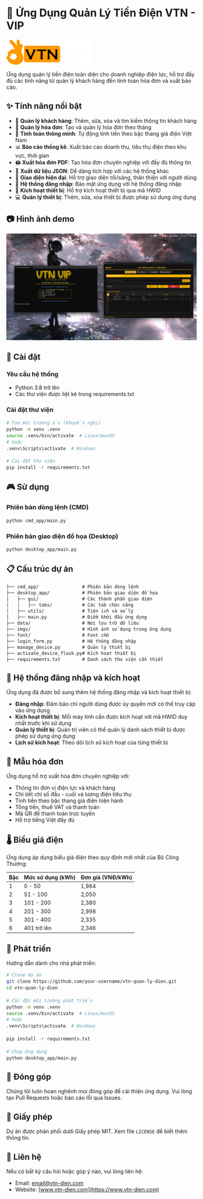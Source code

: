 # 🔌 Ứng Dụng Quản Lý Tiền Điện VTN - VIP

![Banner](https://raw.githubusercontent.com/Vanhxyz2810/VTN_VIP/refs/heads/master/imgs/vtn_vip.png)

Ứng dụng quản lý tiền điện toàn diện cho doanh nghiệp điện lực, hỗ trợ đầy đủ các tính năng từ quản lý khách hàng đến tính toán hóa đơn và xuất báo cáo.

## ✨ Tính năng nổi bật

- 👥 **Quản lý khách hàng**: Thêm, sửa, xóa và tìm kiếm thông tin khách hàng
- 📝 **Quản lý hóa đơn**: Tạo và quản lý hóa đơn theo tháng
- 🧮 **Tính toán thông minh**: Tự động tính tiền theo bậc thang giá điện Việt Nam
- 📊 **Báo cáo thống kê**: Xuất báo cáo doanh thu, tiêu thụ điện theo khu vực, thời gian
- 🖨️ **Xuất hóa đơn PDF**: Tạo hóa đơn chuyên nghiệp với đầy đủ thông tin
- 💾 **Xuất dữ liệu JSON**: Dễ dàng tích hợp với các hệ thống khác
- 🌙 **Giao diện hiện đại**: Hỗ trợ giao diện tối/sáng, thân thiện với người dùng
- 🔐 **Hệ thống đăng nhập**: Bảo mật ứng dụng với hệ thống đăng nhập
- 🔑 **Kích hoạt thiết bị**: Hỗ trợ kích hoạt thiết bị qua mã HWID
- 💻 **Quản lý thiết bị**: Thêm, sửa, xóa thiết bị được phép sử dụng ứng dụng

## 📷 Hình ảnh demo

![Demo Giao Diện](imgs/demo_screenshot.png)

## 🚀 Cài đặt

### Yêu cầu hệ thống

- Python 3.8 trở lên
- Các thư viện được liệt kê trong requirements.txt

### Cài đặt thư viện

```bash
# Tạo môi trường ảo (khuyến nghị)
python -m venv .venv
source .venv/bin/activate  # Linux/macOS
# hoặc
.venv\Scripts\activate  # Windows

# Cài đặt thư viện
pip install -r requirements.txt
```

## 🎮 Sử dụng

### Phiên bản dòng lệnh (CMD)

```bash
python cmd_app/main.py
```

### Phiên bản giao diện đồ họa (Desktop)

```bash
python desktop_app/main.py
```

## 📋 Cấu trúc dự án

```
├── cmd_app/                # Phiên bản dòng lệnh
├── desktop_app/            # Phiên bản giao diện đồ họa
│   ├── gui/                # Các thành phần giao diện
│   │   ├── tabs/           # Các tab chức năng
│   ├── utils/              # Tiện ích và xử lý
│   ├── main.py             # Điểm khởi đầu ứng dụng
├── data/                   # Nơi lưu trữ dữ liệu
├── imgs/                   # Hình ảnh sử dụng trong ứng dụng
├── font/                   # Font chữ
├── login_form.py           # Hệ thống đăng nhập
├── manage_device.py        # Quản lý thiết bị
├── activate_device_flask.py# Kích hoạt thiết bị
├── requirements.txt        # Danh sách thư viện cần thiết
```

## 🔐 Hệ thống đăng nhập và kích hoạt

Ứng dụng đã được bổ sung thêm hệ thống đăng nhập và kích hoạt thiết bị:

- **Đăng nhập**: Đảm bảo chỉ người dùng được ủy quyền mới có thể truy cập vào ứng dụng
- **Kích hoạt thiết bị**: Mỗi máy tính cần được kích hoạt với mã HWID duy nhất trước khi sử dụng
- **Quản lý thiết bị**: Quản trị viên có thể quản lý danh sách thiết bị được phép sử dụng ứng dụng
- **Lịch sử kích hoạt**: Theo dõi lịch sử kích hoạt của từng thiết bị

## 📝 Mẫu hóa đơn

Ứng dụng hỗ trợ xuất hóa đơn chuyên nghiệp với:
- Thông tin đơn vị điện lực và khách hàng
- Chi tiết chỉ số đầu - cuối và lượng điện tiêu thụ
- Tính tiền theo bậc thang giá điện hiện hành
- Tổng tiền, thuế VAT và thanh toán
- Mã QR để thanh toán trực tuyến
- Hỗ trợ tiếng Việt đầy đủ

## 🌡️ Biểu giá điện

Ứng dụng áp dụng biểu giá điện theo quy định mới nhất của Bộ Công Thương:

| Bậc | Mức sử dụng (kWh) | Đơn giá (VNĐ/kWh) |
|-----|-------------------|-------------------|
| 1   | 0 - 50            | 1,984             |
| 2   | 51 - 100          | 2,050             |
| 3   | 101 - 200         | 2,380             |
| 4   | 201 - 300         | 2,998             |
| 5   | 301 - 400         | 2,335             |
| 6   | 401 trở lên       | 2,346             |



## 🔧 Phát triển

Hướng dẫn dành cho nhà phát triển:

```bash
# Clone dự án
git clone https://github.com/your-username/vtn-quan-ly-dien.git
cd vtn-quan-ly-dien

# Cài đặt môi trường phát triển
python -m venv .venv
source .venv/bin/activate  # Linux/macOS
# hoặc
.venv\Scripts\activate  # Windows

pip install -r requirements.txt

# Chạy ứng dụng
python desktop_app/main.py
```

## 🤝 Đóng góp

Chúng tôi luôn hoan nghênh mọi đóng góp để cải thiện ứng dụng. Vui lòng tạo Pull Requests hoặc báo cáo lỗi qua Issues.

## 📄 Giấy phép

Dự án được phân phối dưới Giấy phép MIT. Xem file `LICENSE` để biết thêm thông tin.

## 🙏 Liên hệ

Nếu có bất kỳ câu hỏi hoặc góp ý nào, vui lòng liên hệ:
- Email: [email@vtn-dien.com](mailto:email@vtn-dien.com)
- Website: [www.vtn-dien.com](https://www.vtn-dien.com) 
